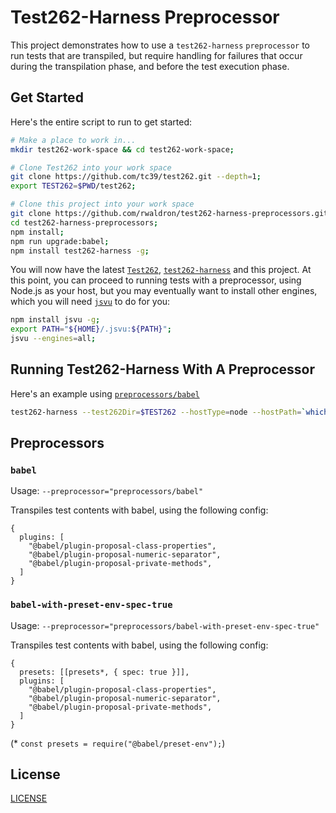 # Test262-Harness Preprocessor

This project demonstrates how to use a `test262-harness` `preprocessor` to run tests that are transpiled, but require handling for failures that occur during the transpilation phase, and before the test execution phase. 


## Get Started


Here's the entire script to run to get started: 

```sh
# Make a place to work in...
mkdir test262-work-space && cd test262-work-space;

# Clone Test262 into your work space
git clone https://github.com/tc39/test262.git --depth=1;
export TEST262=$PWD/test262;

# Clone this project into your work space
git clone https://github.com/rwaldron/test262-harness-preprocessors.git
cd test262-harness-preprocessors;
npm install;
npm run upgrade:babel;
npm install test262-harness -g;
```

You will now have the latest [`Test262`](https://github.com/tc39/test262), [`test262-harness`](https://github.com/bterlson/test262-harness) and this project. At this point, you can proceed to running tests with a preprocessor, using Node.js as your host, but you may eventually want to install other engines, which you will need [`jsvu`](https://github.com/GoogleChromeLabs/jsvu/) to do for you: 

```sh
npm install jsvu -g;
export PATH="${HOME}/.jsvu:${PATH}";
jsvu --engines=all;
```

## Running Test262-Harness With A Preprocessor


Here's an example using [`preprocessors/babel`](#babel)
```sh
test262-harness --test262Dir=$TEST262 --hostType=node --hostPath=`which node` --preprocessor="preprocessors/babel" $TEST262/test/language/statements/class/elements/*.js
```

## Preprocessors

### `babel`

Usage: `--preprocessor="preprocessors/babel"`

Transpiles test contents with babel, using the following config: 

```
{
  plugins: [
    "@babel/plugin-proposal-class-properties",
    "@babel/plugin-proposal-numeric-separator",
    "@babel/plugin-proposal-private-methods",
  ]
}
```

### `babel-with-preset-env-spec-true`

Usage: `--preprocessor="preprocessors/babel-with-preset-env-spec-true"`

Transpiles test contents with babel, using the following config: 

```
{
  presets: [[presets*, { spec: true }]],
  plugins: [
    "@babel/plugin-proposal-class-properties",
    "@babel/plugin-proposal-numeric-separator",
    "@babel/plugin-proposal-private-methods",
  ]
}
```
(\* `const presets = require("@babel/preset-env");`)



## License

[LICENSE](LICENSE)
